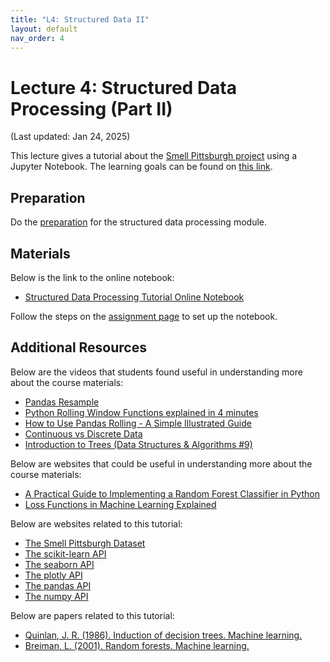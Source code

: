 ```yaml
---
title: "L4: Structured Data II"
layout: default
nav_order: 4
---
```


# Lecture 4: Structured Data Processing (Part II)

(Last updated: Jan 24, 2025)

This lecture gives a tutorial about the [Smell Pittsburgh project](https://smellpgh.org/) using a Jupyter Notebook. The learning goals can be found on [this link](https://multix.io/structured-data-module/).

## Preparation

Do the [preparation](https://multix.io/structured-data-module/docs/preparation-structured-data.html) for the structured data processing module.

## Materials

Below is the link to the online notebook:
- [Structured Data Processing Tutorial Online Notebook](https://multix.io/structured-data-module/docs/tutorial-structured-data.html)

Follow the steps on the [assignment page](https://multix.io/structured-data-module/docs/assignment-structured-data.html) to set up the notebook.

## Additional Resources

Below are the videos that students found useful in understanding more about the course materials:
- [Pandas Resample](https://www.youtube.com/watch?v=l4dvMiSDBzs)
- [Python Rolling Window Functions explained in 4 minutes](https://www.youtube.com/watch?v=7PqxHknEfn4)
- [How to Use Pandas Rolling - A Simple Illustrated Guide](https://www.youtube.com/watch?v=cFS4uHaQtY0)
- [Continuous vs Discrete Data](https://www.youtube.com/watch?v=cz4nPSA9rlc)
- [Introduction to Trees (Data Structures & Algorithms #9)](https://www.youtube.com/watch?v=1-l_UOFi1Xw)

Below are websites that could be useful in understanding more about the course materials:
- [A Practical Guide to Implementing a Random Forest Classifier in Python](https://towardsdatascience.com/a-practical-guide-to-implementing-a-random-forest-classifier-in-python-979988d8a263)
- [Loss Functions in Machine Learning Explained](https://www.datacamp.com/tutorial/loss-function-in-machine-learning)

Below are websites related to this tutorial:
- [The Smell Pittsburgh Dataset](https://github.com/CMU-CREATE-Lab/smell-pittsburgh-prediction/tree/master/dataset/v1)
- [The scikit-learn API](https://scikit-learn.org/stable/modules/classes.html)
- [The seaborn API](https://seaborn.pydata.org/api.html)
- [The plotly API](https://plotly.com/python-api-reference/)
- [The pandas API](https://pandas.pydata.org/docs/reference/index.html)
- [The numpy API](https://numpy.org/doc/stable/reference/index.html)

Below are papers related to this tutorial:
- [Quinlan, J. R. (1986). Induction of decision trees. Machine learning.](https://link.springer.com/content/pdf/10.1007/BF00116251.pdf)
- [Breiman, L. (2001). Random forests. Machine learning.](https://link.springer.com/content/pdf/10.1023/A:1010933404324.pdf)